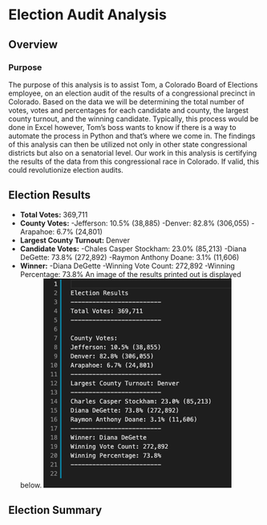 # Election Audit Analysis
## Overview
### Purpose
The purpose of this analysis is to assist Tom, a Colorado Board of Elections employee, on an election audit of the results of a congressional precinct in Colorado. Based on the data we will be determining the total number of votes, votes and percentages for each candidate and county, the largest county turnout, and the winning candidate. Typically, this process would be done in Excel however, Tom’s boss wants to know if there is a way to automate the process in Python and that’s where we come in. The findings of this analysis can then be utilized not only in other state congressional districts but also on a senatorial level. Our work in this analysis is certifying the results of the data from this congressional race in Colorado. If valid, this could revolutionize election audits.
## Election Results
* **Total Votes:** 369,711
* **County Votes:**
  -Jefferson: 10.5% (38,885)
  -Denver: 82.8% (306,055)
  -Arapahoe: 6.7% (24,801)
* **Largest County Turnout:** Denver
* **Candidate Votes:**
  -Chales Casper Stockham: 23.0% (85,213)
  -Diana DeGette: 73.8% (272,892)
  -Raymon Anthony Doane: 3.1% (11,606)
* **Winner:**
  -Diana DeGette
  -Winning Vote Count: 272,892
  -Winning Percentage: 73.8%
An image of the results printed out is displayed below.
![election_results.png](https://github.com/CristinaCod/election_analysis/blob/main/analysis/Election_Results.png)
## Election Summary



